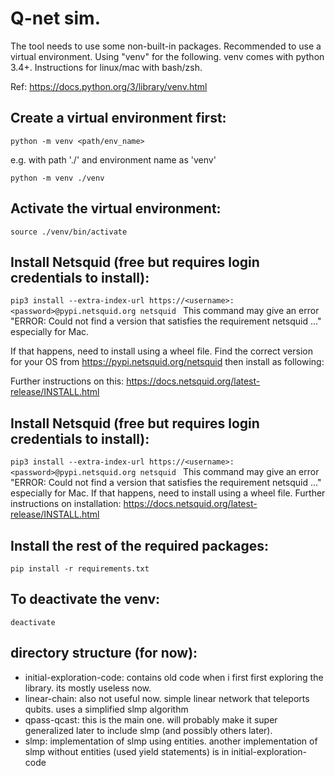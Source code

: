 # Q-net sim.
The tool needs to use some non-built-in packages. Recommended to use a virtual environment. Using "venv" for the following. venv comes with python 3.4+. Instructions for linux/mac with bash/zsh. 

Ref: https://docs.python.org/3/library/venv.html

## Create a virtual environment first:
```python -m venv <path/env_name>```

e.g. with path './' and environment name as 'venv'

```python -m venv ./venv```

## Activate the virtual environment:
```source ./venv/bin/activate```

## Install Netsquid (free but requires login credentials to install):
```pip3 install --extra-index-url https://<username>:<password>@pypi.netsquid.org netsquid ```
This command may give an error "ERROR: Could not find a version that satisfies the requirement netsquid ..." especially for Mac. 

If that happens, need to install using a wheel file. Find the correct version for your OS from https://pypi.netsquid.org/netsquid then install as following:

Further instructions on this: https://docs.netsquid.org/latest-release/INSTALL.html

## Install Netsquid (free but requires login credentials to install):
```pip3 install --extra-index-url https://<username>:<password>@pypi.netsquid.org netsquid ```
This command may give an error "ERROR: Could not find a version that satisfies the requirement netsquid ..." especially for Mac. 
If that happens, need to install using a wheel file. 
Further instructions on installation: https://docs.netsquid.org/latest-release/INSTALL.html

## Install the rest of the required packages:
```pip install -r requirements.txt```

## To deactivate the venv:
```deactivate```

## directory structure (for now):
- initial-exploration-code: contains old code when i first first exploring the library. its mostly useless now.
- linear-chain: also not useful now. simple linear network that teleports qubits. uses a simplified slmp algorithm
- qpass-qcast: this is the main one. will probably make it super generalized later to include slmp (and possibly others later).
- slmp: implementation of slmp using entities. another implementation of slmp without entities (used yield statements) is in initial-exploration-code